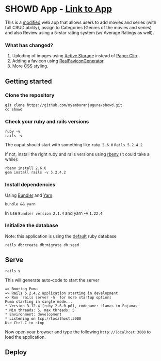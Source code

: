 # SHOWD App - [Link to App](https://www.heruko.com)

This is a [modified](https://github.com/CrashLearner/BroadwayApp) web app that allows users to add movies and series (with full CRUD ability), assign to Categories (Genres of the movies and series)
and also Review using a 5-star rating system (w/ Average Ratings as well).

### What has changed?
1. Uploding of images using [Active Storage](https://github.com/rails/rails/tree/master/activestorage) instead of [Paper Clip](https://github.com/thoughtbot/paperclip).
2. Adding a favicon using [RealFaviconGenerator](https://realfavicongenerator.net/).
3. More [CSS](https://github.com/nyamburanjuguna/showd/blob/master/app/assets/stylesheets/application.css.scss) styling.


## Getting started

### Clone the repository

```shell
git clone https://github.com/nyamburanjuguna/showd.git
cd showd 
```
### Check your ruby and rails versions

``` shell
ruby -v 
rails -v
```
The ouput should start with something like `ruby 2.6.0` `Rails 5.2.4.2`

If not, install the right ruby and rails versions using [rbenv](https://github.com/rbenv/rbenv) (it could take a while):

``` shell
rbenv install 2.6.0
gem install rails -v 5.2.4.2
```

### Install dependencies

Using [Bundler]() and [Yarn]()

```shell
bundle && yarn
```
In use `Bundler version 2.1.4` and yarn -v `1.22.4`

### Initialize the database 

Note: this application is using the [default](https://github.com/sparklemotion/sqlite3-ruby) ruby database

``` shell
rails db:create db:migrate db:seed
```

## Serve 

``` shell
rails s
```
This will generate auto-code to start the server

``` shell
=> Booting Puma
=> Rails 5.2.4.2 application starting in development
=> Run `rails server -h` for more startup options
Puma starting in single mode...
* Version 3.12.4 (ruby 2.6.0-p0), codename: Llamas in Pajamas
* Min threads: 5, max threads: 5
* Environment: development
* Listening on tcp://localhost:3000
Use Ctrl-C to stop
```
Now open your browser and type the following `http://localhost:3000` to load the application.

## Deploy

